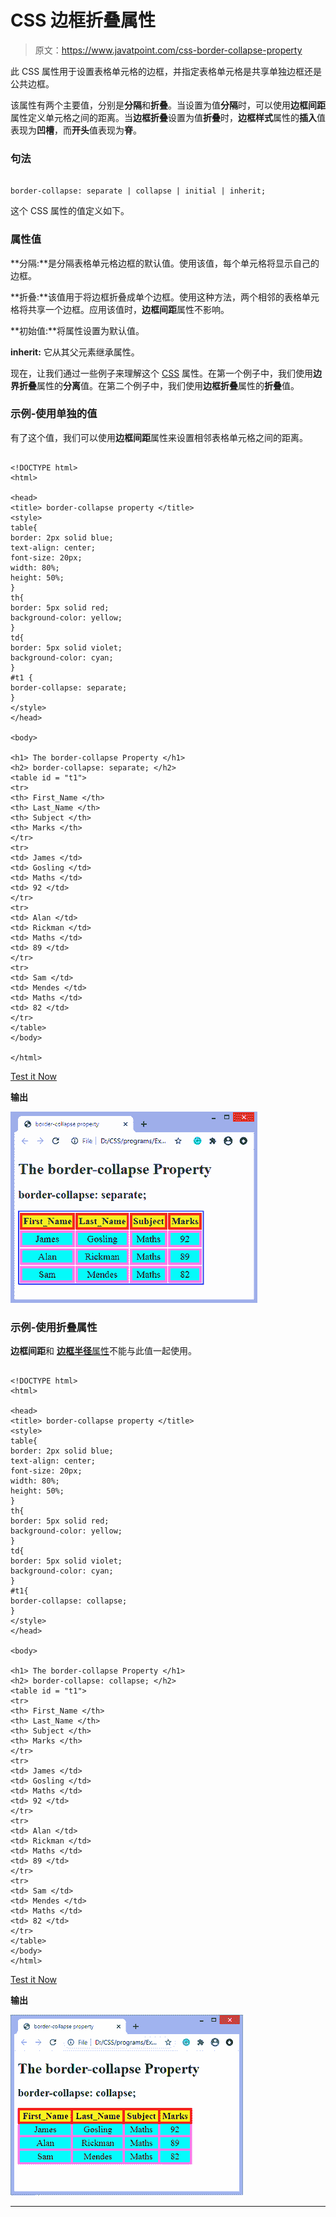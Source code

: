 # CSS 边框折叠属性

> 原文：<https://www.javatpoint.com/css-border-collapse-property>

此 CSS 属性用于设置表格单元格的边框，并指定表格单元格是共享单独边框还是公共边框。

该属性有两个主要值，分别是**分隔**和**折叠**。当设置为值**分隔**时，可以使用**边框间距**属性定义单元格之间的距离。当**边框折叠**设置为值**折叠**时，**边框样式**属性的**插入**值表现为**凹槽**，而**开头**值表现为**脊**。

### 句法

```

border-collapse: separate | collapse | initial | inherit;

```

这个 CSS 属性的值定义如下。

### 属性值

**分隔:**是分隔表格单元格边框的默认值。使用该值，每个单元格将显示自己的边框。

**折叠:**该值用于将边框折叠成单个边框。使用这种方法，两个相邻的表格单元格将共享一个边框。应用该值时，**边框间距**属性不影响。

**初始值:**将属性设置为默认值。

**inherit:** 它从其父元素继承属性。

现在，让我们通过一些例子来理解这个 [CSS](https://www.javatpoint.com/css-tutorial) 属性。在第一个例子中，我们使用**边界折叠**属性的**分离**值。在第二个例子中，我们使用**边框折叠**属性的**折叠**值。

### 示例-使用单独的值

有了这个值，我们可以使用**边框间距**属性来设置相邻表格单元格之间的距离。

```

<!DOCTYPE html>
<html>

<head>
<title> border-collapse property </title>
<style>
table{
border: 2px solid blue;
text-align: center;
font-size: 20px;
width: 80%;
height: 50%;
}
th{
border: 5px solid red;
background-color: yellow;
}
td{
border: 5px solid violet;
background-color: cyan;
}
#t1 {
border-collapse: separate;
}
</style>
</head>

<body>

<h1> The border-collapse Property </h1>
<h2> border-collapse: separate; </h2>
<table id = "t1">
<tr>
<th> First_Name </th>
<th> Last_Name </th>
<th> Subject </th>
<th> Marks </th>
</tr>
<tr>
<td> James </td>
<td> Gosling </td>
<td> Maths </td>
<td> 92 </td>
</tr>
<tr>
<td> Alan </td>
<td> Rickman </td>
<td> Maths </td>
<td> 89 </td>
</tr>
<tr>
<td> Sam </td>
<td> Mendes </td>
<td> Maths </td>
<td> 82 </td>
</tr>
</table>
</body>

</html>

```

[Test it Now](https://www.javatpoint.com/oprweb/test.jsp?filename=css-border-collapse-property1)

**输出**

![CSS border-collapse property](img/eff15ef80bf9143994e7fe6a07c169a2.png)

### 示例-使用折叠属性

**边框间距**和 [**边框半径**属性](https://www.javatpoint.com/css-border-radius-property)不能与此值一起使用。

```

<!DOCTYPE html>
<html>

<head>
<title> border-collapse property </title>
<style>
table{
border: 2px solid blue;
text-align: center;
font-size: 20px;
width: 80%;
height: 50%;
}
th{
border: 5px solid red;
background-color: yellow;
}
td{
border: 5px solid violet;
background-color: cyan;
}
#t1{
border-collapse: collapse;
}
</style>
</head>

<body>

<h1> The border-collapse Property </h1>
<h2> border-collapse: collapse; </h2>
<table id = "t1">
<tr>
<th> First_Name </th>
<th> Last_Name </th>
<th> Subject </th>
<th> Marks </th>
</tr>
<tr>
<td> James </td>
<td> Gosling </td>
<td> Maths </td>
<td> 92 </td>
</tr>
<tr>
<td> Alan </td>
<td> Rickman </td>
<td> Maths </td>
<td> 89 </td>
</tr>
<tr>
<td> Sam </td>
<td> Mendes </td>
<td> Maths </td>
<td> 82 </td>
</tr>
</table>
</body>
</html>

```

[Test it Now](https://www.javatpoint.com/oprweb/test.jsp?filename=css-border-collapse-property2)

**输出**

![CSS border-collapse property](img/85366a5476ba48c60058a008f41d469d.png)

* * *
